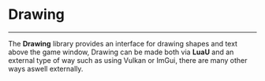 # Drawing
______________________________________________

The **Drawing** library provides an interface for drawing shapes and text above the game window, Drawing can be made both via **LuaU** and an external type of way such as using Vulkan or ImGui, there are many other ways aswell externally.
